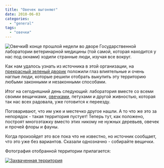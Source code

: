 ```yaml
---
title: "Овечек выгоняют"
date: 2010-06-03
categories: 
  - "general"
tags: 
  - "овечки"
---
```


![Овечки](http://shevchenko4a.brovary.org/wp-content/uploads/2010/06/Ovechki-016-1.jpg "Овечки")В конце прошлой недели во дворе Государственной лаборатории ветеринарной медицины (той самой, которая находится у нас под окнами) ходили странные люди, изучая все вокруг.

Как нам удалось узнать из источника в этой организации, на [прекрасный зеленый дворик](/wp-content/uploads/2010/06/hazard.jpg "Захваченная территория") положили глаз влиятельные и очень наглые люди, которые решили отобрать выкупить эту территорию любыми законными и незаконными способами.

Итог на сегодняшний день следующий: лаборатория вместе со всеми своими вещичками, [овечками](http://shevchenko4a.brovary.org/our-sheaps/), петухами и другой живностью, которая так нас всех радовала, уже готовится к переезду.

Поговаривают, что им уже и местечко другое нашли. А то что же это за непорядок - такая территория пустует! Теперь тут, как положено, построят <!--more-->многоэтажку вместо этих никому не нужных деревьев, овечек и прочей флоры и фауны.

Когда произойдет это все пока что не известно, но источник сообщает, что это уже без вариантов. Сказали однозначно - собирайте вещички.

Фотография отобранной территории прилагается:

[![Захваченная территория](http://shevchenko4a.brovary.org/wp-content/uploads/2010/06/hazard-1.jpg "Захваченная территория")](/wp-content/uploads/2010/06/hazard.jpg "Захваченная территория")
